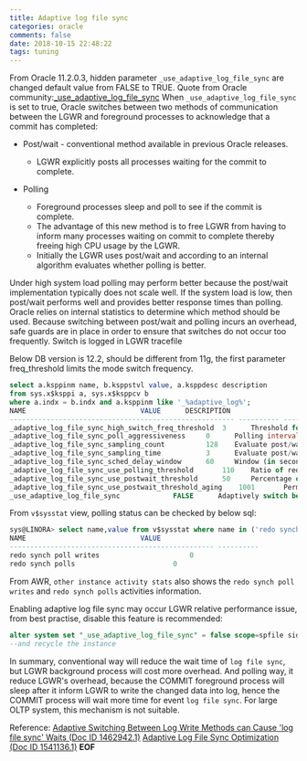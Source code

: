 ```yaml
---
title: Adaptive log file sync
categories: oracle
comments: false
date: 2018-10-15 22:48:22
tags: tuning
---
```


From Oracle 11.2.0.3, hidden parameter `_use_adaptive_log_file_sync` are changed default value from FALSE to TRUE.
Quote from Oracle community:[_use_adaptive_log_file_sync](https://community.oracle.com/thread/3520420)
When `_use_adaptive_log_file_sync` is set to true, Oracle switches between two methods of communication between the LGWR and foreground processes to acknowledge that a commit has completed:
   * Post/wait - conventional method available in previous Oracle releases.
      * LGWR explicitly posts all processes waiting for the commit to complete.

   * Polling
      * Foreground processes sleep and poll to see if the commit is complete.
      * The advantage of this new method is to free LGWR from having to inform many processes waiting on commit to complete thereby freeing high CPU usage by the LGWR.
      * Initially the LGWR uses post/wait and according to an internal algorithm evaluates whether polling is better.

Under high system load polling may perform better because the post/wait implementation typically does not scale well.
If the system load is low, then post/wait performs well and provides better response times than polling.
Oracle relies on internal statistics to determine which method should be used.
Because switching between post/wait and polling incurs an overhead, safe guards are in place in order to ensure that switches do not occur too frequently.
Switch is logged in LGWR tracefile
<!--more-->
Below DB version is 12.2, should be different from 11g, the first parameter freq_threshold limits the mode switch frequency.
```sql
select a.ksppinm name, b.ksppstvl value, a.ksppdesc description
from sys.x$ksppi a, sys.x$ksppcv b
where a.indx = b.indx and a.ksppinm like '_%adaptive_log%';
NAME							VALUE	   DESCRIPTION
------------------------------------------------------- ---------- ----------------------------------------------------------------------------
_adaptive_log_file_sync_high_switch_freq_threshold	3	   Threshold for frequent log file sync mode switches (per minute)
_adaptive_log_file_sync_poll_aggressiveness		0	   Polling interval selection bias (conservative=0, aggressive=100)
_adaptive_log_file_sync_sampling_count			128	   Evaluate post/wait versus polling every N writes
_adaptive_log_file_sync_sampling_time			3	   Evaluate post/wait versus polling every N seconds
_adaptive_log_file_sync_sched_delay_window		60	   Window (in seconds) for measuring average scheduling delay
_adaptive_log_file_sync_use_polling_threshold		110	   Ratio of redo synch time to expected poll time as a percentage
_adaptive_log_file_sync_use_postwait_threshold		50	   Percentage of foreground load from when post/wait was last used
_adaptive_log_file_sync_use_postwait_threshold_aging	1001	   Permille of foreground load from when post/wait was last used
_use_adaptive_log_file_sync				FALSE	   Adaptively switch between post/wait and polling
```

From `v$sysstat` view, polling status can be checked by below sql:
```sql
sys@LINORA> select name,value from v$sysstat where name in ('redo synch poll writes','redo synch polls');
NAME							VALUE
-------------------------------------------------- ----------
redo synch poll writes					    0
redo synch polls					    0
```
From AWR, `other instance activity stats` also shows the `redo synch poll writes` and `redo synch polls` activities information.

Enabling adaptive log file sync may occur LGWR relative performance issue, from best practise, disable this feature is recommended:
```sql
alter system set "_use_adaptive_log_file_sync" = false scope=spfile sid='*';
--and recycle the instance
```

In summary, conventional way will reduce the wait time of `log file sync`, but LGWR background process will cost more overhead.
And polling way, it reduce LGWR's overhead, because the COMMIT foreground process will sleep after it inform LGWR to write the changed data into log, hence the COMMIT process will wait more time for event `log file sync`. For large OLTP system, this mechanism is not suitable.

Reference:
[Adaptive Switching Between Log Write Methods can Cause 'log file sync' Waits (Doc ID 1462942.1)](https://support.oracle.com/epmos/faces/DocumentDisplay?_afrLoop=439981931225234&id=1462942.1&_adf.ctrl-state=kw6ghokkn_57)
[Adaptive Log File Sync Optimization (Doc ID 1541136.1)](https://support.oracle.com/epmos/faces/DocumentDisplay?_afrLoop=440133138964903&id=1541136.1&_adf.ctrl-state=kw6ghokkn_114)
__EOF__
